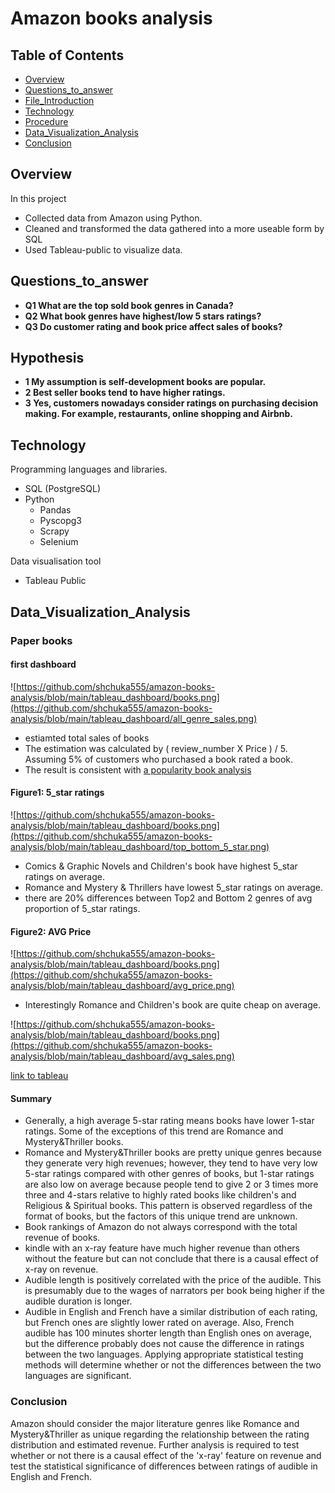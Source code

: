 # Amazon books analysis

## Table of Contents
- [Overview](#Overview)  
- [Questions_to_answer](#Questions_to_answer)
- [File_Introduction](#File_Introduction)  
- [Technology](#Technology)  
- [Procedure](#Procedure)  
- [Data_Visualization_Analysis](#Data_Visualization_Analysis)
- [Conclusion](#Conclusion)  

## Overview
In this project
- Collected data from Amazon using Python.
- Cleaned and transformed the data gathered into a more useable form by SQL
- Used Tableau-public to visualize data.

## Questions_to_answer
- **Q1 What are the top sold book genres in Canada?**
- **Q2 What book genres have highest/low 5 stars ratings?**
- **Q3 Do customer rating and book price affect sales of books?**

## Hypothesis
- **1 My assumption is self-development books are popular.**
- **2 Best seller books tend to have higher ratings.**
- **3 Yes, customers nowadays consider ratings on purchasing decision making. For example, restaurants, online shopping and Airbnb.**


## Technology 
Programming languages and libraries.
- SQL (PostgreSQL)
- Python 
  - Pandas
  - Pyscopg3
  - Scrapy 
  - Selenium 
 
Data visualisation tool
- Tableau Public

## Data_Visualization_Analysis

### Paper books

#### first dashboard 

![https://github.com/shchuka555/amazon-books-analysis/blob/main/tableau_dashboard/books.png](https://github.com/shchuka555/amazon-books-analysis/blob/main/tableau_dashboard/all_genre_sales.png)

- estiamted total sales of books
-  The estimation was calculated by ( review_number X Price ) / 5. Assuming 5% of customers who purchased a book rated a book.
- The result is consistent with [a popularity book analysis](https://bubblecow.com/blog/popular-book-genre)


#### Figure1: 5_star ratings
![https://github.com/shchuka555/amazon-books-analysis/blob/main/tableau_dashboard/books.png](https://github.com/shchuka555/amazon-books-analysis/blob/main/tableau_dashboard/top_bottom_5_star.png)

- Comics & Graphic Novels and Children's book have highest 5_star ratings on average.
- Romance and Mystery & Thrillers have lowest 5_star ratings on average.
- there are 20% differences between Top2 and Bottom 2 genres of avg proportion of 5_star ratings.



#### Figure2: AVG Price
![https://github.com/shchuka555/amazon-books-analysis/blob/main/tableau_dashboard/books.png](https://github.com/shchuka555/amazon-books-analysis/blob/main/tableau_dashboard/avg_price.png)

- Interestingly Romance and Children's book are quite cheap on average.

![https://github.com/shchuka555/amazon-books-analysis/blob/main/tableau_dashboard/books.png](https://github.com/shchuka555/amazon-books-analysis/blob/main/tableau_dashboard/avg_sales.png)


[link to tableau](https://public.tableau.com/views/amazon_book_analysis_physical_book1/Dashboard3?:language=en-US&:display_count=n&:origin=viz_share_link)  






#### Summary
- Generally, a high average 5-star rating means books have lower 1-star ratings. Some of the exceptions of this trend are Romance and Mystery&Thriller books.
- Romance and Mystery&Thriller books are pretty unique genres because they generate very high revenues; however, they tend to have very low 5-star ratings compared with other genres of books, but 1-star ratings are also low on average because people tend to give 2 or 3 times more three and 4-stars relative to highly rated books like children's and Religious & Spiritual books. This pattern is observed regardless of the format of books, but the factors of this unique trend are unknown.
- Book rankings of Amazon do not always correspond with the total revenue of books.
- kindle with an x-ray feature have much higher revenue than others without the feature but can not conclude that there is a causal effect of x-ray on revenue.
-  Audible length is positively correlated with the price of the audible. This is presumably due to the wages of narrators per book being higher if the audible duration is longer.
-  Audible in English and French have a similar distribution of each rating, but French ones are slightly lower rated on average. Also, French audible has 100 minutes shorter length than English ones on average, but the difference probably does not cause the difference in ratings between the two languages.  Applying appropriate statistical testing methods will determine whether or not the differences between the two languages are significant. 


### Conclusion 
Amazon should consider the major literature genres like Romance and Mystery&Thriller as unique regarding the relationship between the rating distribution and estimated revenue.
Further analysis is required to test whether or not there is a causal effect of the 'x-ray' feature on revenue and test the statistical significance of differences between ratings of audible in English and French. 



